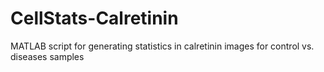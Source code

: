 # CellStats-Calretinin
MATLAB script for generating statistics in calretinin images for control vs. diseases samples
